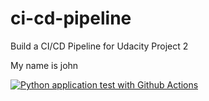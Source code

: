 # ci-cd-pipeline
Build a CI/CD Pipeline for Udacity Project 2

My name is john

[![Python application test with Github Actions](https://github.com/gonzarodz/ci-cd-pipeline/actions/workflows/pythonapp.yml/badge.svg)](https://github.com/gonzarodz/ci-cd-pipeline/actions/workflows/pythonapp.yml)
